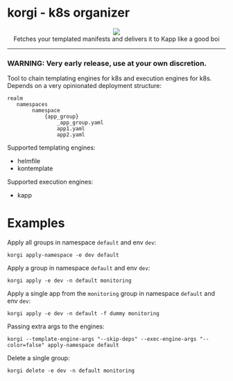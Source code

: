 # korgi - k8s organizer 

<p align="center">
  <img src="https://emojis.slackmojis.com/emojis/images/1488330086/1793/party-corgi.gif?1488330086">
   </br>
   Fetches your templated manifests and delivers it to Kapp like a good boi
</p>

---

### WARNING: Very early release, use at your own discretion.

Tool to chain templating engines for k8s and execution engines for k8s. Depends on a very opinionated deployment structure:
```
realm
   namespaces
        namespace
            {app_group}
                _app_group.yaml
                app1.yaml
                app2.yaml
```
Supported templating engines:
- helmfile
- kontemplate

Supported execution engines:
- kapp

# Examples

Apply all groups in namespace `default` and env `dev`:

```
korgi apply-namespace -e dev default
```


Apply a group in namespace `default` and env `dev`:

```
korgi apply -e dev -n default monitoring
```

Apply a single app from the `monitoring` group in namespace `default` and env `dev`:

```
korgi apply -e dev -n default -f dummy monitoring
```

Passing extra args to the engines:

```
korgi --template-engine-args "--skip-deps" --exec-engine-args "--color=false" apply-namespace default
```

Delete a single group:

```
korgi delete -e dev -n default monitoring
```
